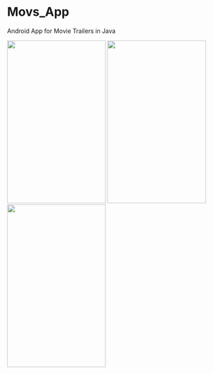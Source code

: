 # Movs_App
Android App for Movie Trailers in Java

<img src="https://user-images.githubusercontent.com/61317911/104220842-25e85780-5451-11eb-987f-a5af7f511fcb.png" height="380dp" width="230dp"/>
<img src="https://user-images.githubusercontent.com/61317911/104220863-2bde3880-5451-11eb-86bf-94e1f1e4a880.png" height="380dp" width="230dp"/>
<img src="https://user-images.githubusercontent.com/61317911/104220823-1e28b300-5451-11eb-8ea6-6ac0e68f3574.png" height="380dp" width="230dp"/>


